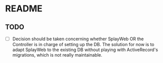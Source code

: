 # README

## TODO 

- [ ] Decision should be taken concerning whether 
SplayWeb OR the Controller is in charge of setting 
up the DB. The solution for now is to adapt SplayWeb to 
the existing DB without playing with ActiveRecord's migrations, which 
is not really maintainable.